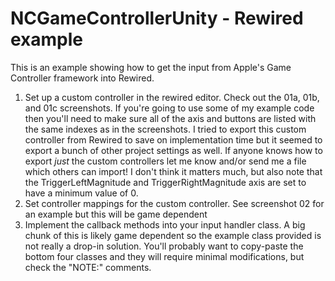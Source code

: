 # NCGameControllerUnity - Rewired example
This is an example showing how to get the input from Apple's Game Controller framework into Rewired.

1. Set up a custom controller in the rewired editor. Check out the 01a, 01b, and 01c screenshots. If you're going to use some of my example code then you'll need to make sure all of the axis and buttons are listed with the same indexes as in the screenshots. I tried to export this custom controller from Rewired to save on implementation time but it seemed to export a bunch of other project settings as well. If anyone knows how to export *just* the custom controllers let me know and/or send me a file which others can import! I don't think it matters much, but also note that the TriggerLeftMagnitude and TriggerRightMagnitude axis are set to have a minimum value of 0.
2. Set controller mappings for the custom controller. See screenshot 02 for an example but this will be game dependent
3. Implement the callback methods into your input handler class. A big chunk of this is likely game dependent so the example class provided is not really a drop-in solution. You'll probably want to copy-paste the bottom four classes and they will require minimal modifications, but check the "NOTE:" comments.


